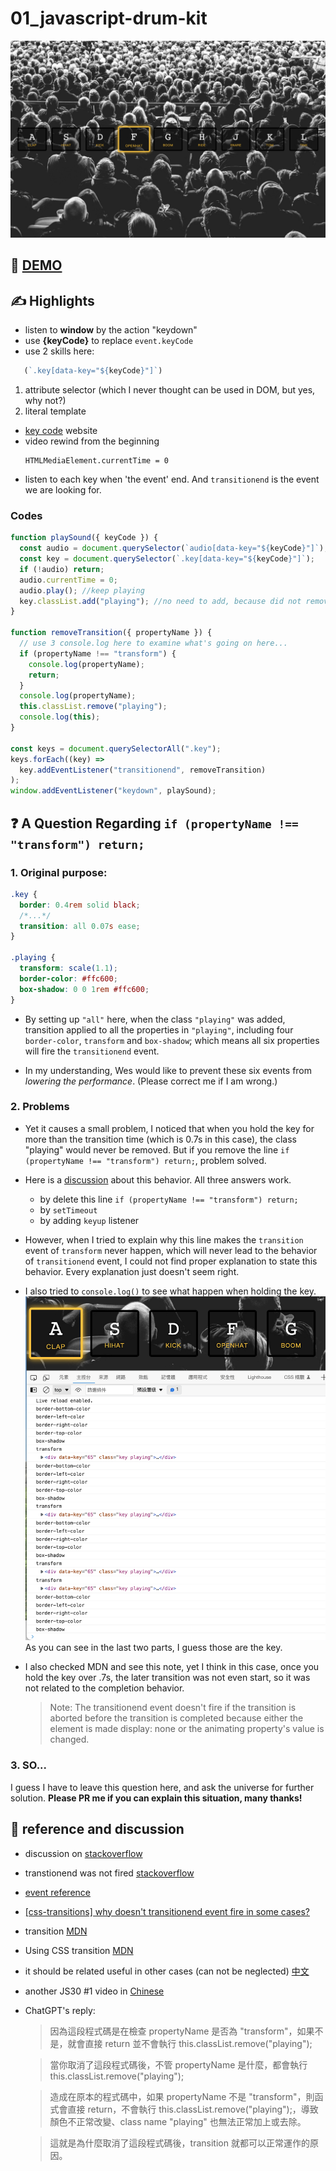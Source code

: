 # 01_javascript-drum-kit

![console](./screenshot_finished.png)

## :dart: [DEMO](https://ljbl22.github.io/JavaScript30/01_javascript-drum-kit/)


## :writing_hand: Highlights

- listen to **window** by the action "keydown"
- use **{keyCode}** to replace `event.keyCode`
- use 2 skills here:
 ```JavaScript
    (`.key[data-key="${keyCode}"]`)
  ```
  1. attribute selector (which I never thought can be used in DOM, but yes, why not?)
  2. literal template
  - [key code](https://www.toptal.com/developers/keycode) website
- video rewind from the beginning
  ```
  HTMLMediaElement.currentTime = 0
  ```
- listen to each key when 'the event' end. And `transitionend` is the event we are looking for.

### Codes
  ```JavaScript
  function playSound({ keyCode }) {
    const audio = document.querySelector(`audio[data-key="${keyCode}"]`);
    const key = document.querySelector(`.key[data-key="${keyCode}"]`);
    if (!audio) return;
    audio.currentTime = 0;
    audio.play(); //keep playing
    key.classList.add("playing"); //no need to add, because did not remove
  }

  function removeTransition({ propertyName }) {
    // use 3 console.log here to examine what's going on here...
    if (propertyName !== "transform") {
      console.log(propertyName);
      return;
    }
    console.log(propertyName);
    this.classList.remove("playing");
    console.log(this);
  }

  const keys = document.querySelectorAll(".key");
  keys.forEach((key) =>
    key.addEventListener("transitionend", removeTransition)
  );
  window.addEventListener("keydown", playSound);
  ``` 

## :question: A Question Regarding `if (propertyName !== "transform") return;`

### 1. Original purpose:

  ```CSS
  .key {
    border: 0.4rem solid black;
    /*...*/
    transition: all 0.07s ease;
  }

  .playing {
    transform: scale(1.1);
    border-color: #ffc600;
    box-shadow: 0 0 1rem #ffc600;
  }
  ```

- By setting up `"all"` here, when the class `"playing"` was added, transition applied to all the properties in `"playing"`, including four `border-color`, `transform` and `box-shadow`; which means all six properties will fire the `transitionend` event.

- In my understanding, Wes would like to prevent these six events from _lowering the performance_. (Please correct me if I am wrong.)

### 2. Problems

- Yet it causes a small problem, I noticed that when you hold the key for more than the transition time (which is 0.7s in this case), the class "playing" would never be removed. But if you remove the line `if (propertyName !== "transform") return;`, problem solved.

- Here is a [discussion](https://stackoverflow.com/questions/43794891/remove-class-on-keypress-after-key-hold-transitionend-weird-behavior) about this behavior. All three answers work.

  - by delete this line `if (propertyName !== "transform") return;`
  - by `setTimeout`
  - by adding `keyup` listener

- However, when I tried to explain why this line makes the `transition` event of `transform` never happen, which will never lead to the behavior of `transitionend` event, I could not find proper explanation to state this behavior. Every explanation just doesn't seem right.

- I also tried to `console.log()` to see what happen when holding the key.
  ![console](./screenshot_consolelog.png) As you can see in the last two parts, I guess those are the key.

- I also checked MDN and see this note, yet I think in this case, once you hold the key over .7s, the later transition was not even start, so it was not related to the completion behavior.

  > Note: The transitionend event doesn't fire if the transition is aborted before the transition is completed because either the element is made display: none or the animating property's value is changed.

### 3. SO... 
I guess I have to leave this question here, and ask the universe for further solution. **Please PR me if you can explain this situation, many thanks!**

## :page_facing_up: reference and discussion

- discussion on [stackoverflow](https://stackoverflow.com/questions/43794891/remove-class-on-keypress-after-key-hold-transitionend-weird-behavior)

- transtionend was not fired [stackoverflow](https://stackoverflow.com/questions/17939290/for-javascript-or-jquery-how-to-make-transitionend-event-not-fire)

- [event reference](https://developer.mozilla.org/en-US/docs/Web/Events)
- [[css-transitions] why doesn't transitionend event fire in some cases?](https://github.com/w3c/csswg-drafts/issues/3043)
- transition [MDN](https://developer.mozilla.org/en-US/docs/Web/CSS/transition)
- Using CSS transition [MDN](https://developer.mozilla.org/en-US/docs/Web/CSS/CSS_Transitions/Using_CSS_transitions)
- it should be related useful in other cases (can not be neglected) [中文](https://medium.com/icguanyu/day5-flex-panels-d3ac7ba5b992)
- another JS30 #1 video in [Chinese](https://www.youtube.com/watch?v=f2ttaeDHzwE)
- ChatGPT's reply:
  > 因為這段程式碼是在檢查 propertyName 是否為 "transform"，如果不是，就會直接 return 並不會執行 this.classList.remove("playing");

  > 當你取消了這段程式碼後，不管 propertyName 是什麼，都會執行 this.classList.remove("playing");
  
  > 造成在原本的程式碼中，如果 propertyName 不是 "transform"，則函式會直接 return，不會執行 this.classList.remove("playing");，導致顏色不正常改變、class name "playing" 也無法正常加上或去除。
  
  > 這就是為什麼取消了這段程式碼後，transition 就都可以正常運作的原因。
